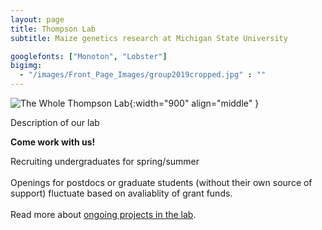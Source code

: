 ```yaml
---
layout: page
title: Thompson Lab
subtitle: Maize genetics research at Michigan State University

googlefonts: ["Monoton", "Lobster"]
bigimg:
  - "/images/Front_Page_Images/group2019cropped.jpg" : ""
---
```


<script type="application/ld+json">
{ "@context": "https://schema.org",
 "@type": "Organization",
 "name": "Thompson Lab",
 "url": "http://www.thompsonmaizelab.org/",
 "logo": "http://www.thompsonmaizelab.org/images/lab_logo.jpg",
 "foundingDate": "2018",
 "founders": [
 {
 "@type": "Person",
 "name": "Addie Thompson",
  "Description": "Scientist",
 "alternateName": "Addie M. Thompson",
 "alumniOf": {
   "type": "CollegeOrUniversity",
   "name": "University of Minnesota",
   "sameAs": "https://en.wikipedia.org/wiki/University_of_California,_Berkeley"
 },
 "award": [
   "Award (year)"
 ],
 "disambiguatingDescription": "Plant Scientist",
 "gender": "Female",
 "honorificPrefix": "Dr.",
 "honorificSuffix": "PhD",
 "image": "link",
 "jobTitle": "Assistant Professor",
 "nationality": "American",
 "sameAs": [
   "https://twitter.com/addie_may",
   "https://scholar.google.com/citations?user=gNpsbkoAAAAJ&hl=en"
 ]
 }],
 "address": {
 "@type": "PostalAddress",
 "streetAddress": "1066 Bogue St",
 "addressLocality": "East Lansing",
 "addressRegion": "MI",
 "postalCode": "48864",
 "addressCountry": "USA"
 },
 "sameAs": [
 "labtwitterhere"
 ]}
</script>

![The Whole Thompson Lab](/images/labpic.jpg){:width="900" align="middle" }

Description of our lab

**Come work with us!**

Recruiting undergraduates for spring/summer
<br><br>
Openings for postdocs or graduate students (without their own source of support) fluctuate based on avaliablity of grant funds.
<br><br>
Read more about [ongoing projects in the lab](/research/).
<br><br>
